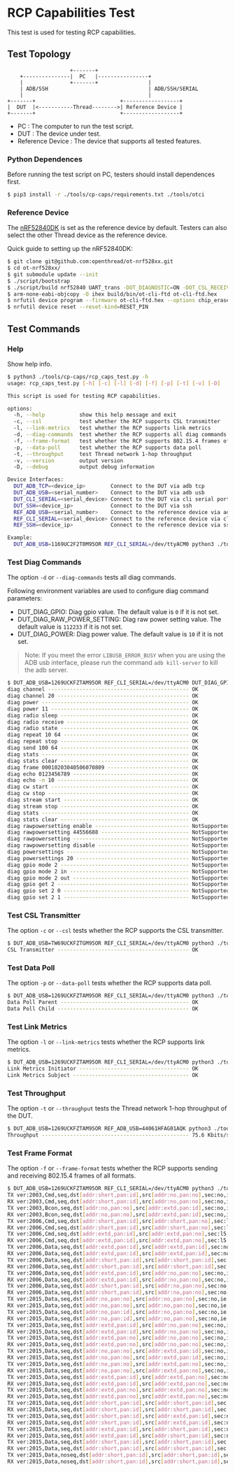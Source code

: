 # RCP Capabilities Test

This test is used for testing RCP capabilities.

## Test Topology

```
                    +-------+
    +---------------|  PC   |----------------+
    |               +-------+                |
    | ADB/SSH                                | ADB/SSH/SERIAL
    |                                        |
+-------+                           +------------------+
|  DUT  |<-----------Thread-------->| Reference Device |
+-------+                           +------------------+

```

- PC : The computer to run the test script.
- DUT : The device under test.
- Reference Device : The device that supports all tested features.

### Python Dependences

Before running the test script on PC, testers should install dependences first.

```bash
$ pip3 install -r ./tools/cp-caps/requirements.txt ./tools/otci
```

### Reference Device

The [nRF52840DK][ot-nrf528xx-nrf52840] is set as the reference device by default. Testers can also select the other Thread device as the reference device.

[ot-nrf528xx-nrf52840]: https://github.com/openthread/ot-nrf528xx/blob/main/src/nrf52840/README.md

Quick guide to setting up the nRF52840DK:

```bash
$ git clone git@github.com:openthread/ot-nrf528xx.git
$ cd ot-nrf528xx/
$ git submodule update --init
$ ./script/bootstrap
$ ./script/build nrf52840 UART_trans -DOT_DIAGNOSTIC=ON -DOT_CSL_RECEIVER=ON -DOT_LINK_METRICS_INITIATOR=ON -DOT_LINK_METRICS_SUBJECT=ON
$ arm-none-eabi-objcopy -O ihex build/bin/ot-cli-ftd ot-cli-ftd.hex
$ nrfutil device program --firmware ot-cli-ftd.hex --options chip_erase_mode=ERASE_ALL
$ nrfutil device reset --reset-kind=RESET_PIN
```

## Test Commands

### Help

Show help info.

```bash
$ python3 ./tools/cp-caps/rcp_caps_test.py -h
usage: rcp_caps_test.py [-h] [-c] [-l] [-d] [-f] [-p] [-t] [-v] [-D]

This script is used for testing RCP capabilities.

options:
  -h, --help           show this help message and exit
  -c, --csl            test whether the RCP supports CSL transmitter
  -l, --link-metrics   test whether the RCP supports link metrics
  -d, --diag-commands  test whether the RCP supports all diag commands
  -f, --frame-format   test whether the RCP supports 802.15.4 frames of all formats
  -p, --data-poll      test whether the RCP supports data poll
  -t, --throughput     test Thread network 1-hop throughput
  -v, --version        output version
  -D, --debug          output debug information

Device Interfaces:
  DUT_ADB_TCP=<device_ip>        Connect to the DUT via adb tcp
  DUT_ADB_USB=<serial_number>    Connect to the DUT via adb usb
  DUT_CLI_SERIAL=<serial_device> Connect to the DUT via cli serial port
  DUT_SSH=<device_ip>            Connect to the DUT via ssh
  REF_ADB_USB=<serial_number>    Connect to the reference device via adb usb
  REF_CLI_SERIAL=<serial_device> Connect to the reference device via cli serial port
  REF_SSH=<device_ip>            Connect to the reference device via ssh

Example:
  DUT_ADB_USB=1169UC2F2T0M95OR REF_CLI_SERIAL=/dev/ttyACM0 python3 ./tools/cp-caps/rcp_caps_test.py -d
```

### Test Diag Commands

The option `-d` or `--diag-commands` tests all diag commands.

Following environment variables are used to configure diag command parameters:

- DUT_DIAG_GPIO: Diag gpio value. The default value is `0` if it is not set.
- DUT_DIAG_RAW_POWER_SETTING: Diag raw power setting value. The default value is `112233` if it is not set.
- DUT_DIAG_POWER: Diag power value. The default value is `10` if it is not set.

> Note: If you meet the error `LIBUSB_ERROR_BUSY` when you are using the ADB usb interface, please run the command `adb kill-server` to kill the adb server.

```bash
$ DUT_ADB_USB=1269UCKFZTAM95OR REF_CLI_SERIAL=/dev/ttyACM0 DUT_DIAG_GPIO=2 DUT_DIAG_RAW_POWER_SETTING=44556688 DUT_DIAG_POWER=11 python3 ./tools/cp-caps/rcp_caps_test.py -d
diag channel --------------------------------------------- OK
diag channel 20 ------------------------------------------ OK
diag power ----------------------------------------------- OK
diag power 11 -------------------------------------------- OK
diag radio sleep ----------------------------------------- OK
diag radio receive --------------------------------------- OK
diag radio state ----------------------------------------- OK
diag repeat 10 64 ---------------------------------------- OK
diag repeat stop ----------------------------------------- OK
diag send 100 64 ----------------------------------------- OK
diag stats ----------------------------------------------- OK
diag stats clear ----------------------------------------- OK
diag frame 00010203040506070809 -------------------------- OK
diag echo 0123456789 ------------------------------------- OK
diag echo -n 10 ------------------------------------------ OK
diag cw start -------------------------------------------- OK
diag cw stop --------------------------------------------- OK
diag stream start ---------------------------------------- OK
diag stream stop ----------------------------------------- OK
diag stats ----------------------------------------------- OK
diag stats clear ----------------------------------------- OK
diag rawpowersetting enable ------------------------------ NotSupported
diag rawpowersetting 44556688 ---------------------------- NotSupported
diag rawpowersetting ------------------------------------- NotSupported
diag rawpowersetting disable ----------------------------- NotSupported
diag powersettings --------------------------------------- NotSupported
diag powersettings 20 ------------------------------------ NotSupported
diag gpio mode 2 ----------------------------------------- NotSupported
diag gpio mode 2 in -------------------------------------- NotSupported
diag gpio mode 2 out ------------------------------------- NotSupported
diag gpio get 2 ------------------------------------------ NotSupported
diag gpio set 2 0 ---------------------------------------- NotSupported
diag gpio set 2 1 ---------------------------------------- NotSupported
```

### Test CSL Transmitter

The option `-c` or `--csl` tests whether the RCP supports the CSL transmitter.

```bash
$ DUT_ADB_USB=TW69UCKFZTGM95OR REF_CLI_SERIAL=/dev/ttyACM0 python3 ./tools/cp-caps/rcp_caps_test.py -c
CSL Transmitter ------------------------------------------ OK
```

### Test Data Poll

The option `-p` or `--data-poll` tests whether the RCP supports data poll.

```bash
$ DUT_ADB_USB=1269UCKFZTAM95OR REF_CLI_SERIAL=/dev/ttyACM0 python3 ./tools/cp-caps/rcp_caps_test.py -p
Data Poll Parent ----------------------------------------- OK
Data Poll Child ------------------------------------------ OK
```

### Test Link Metrics

The option `-l` or `--link-metrics` tests whether the RCP supports link metrics.

```bash
$ DUT_ADB_USB=1269UCKFZTAM95OR REF_CLI_SERIAL=/dev/ttyACM0 python3 ./tools/cp-caps/rcp_caps_test.py -l
Link Metrics Initiator ----------------------------------- OK
Link Metrics Subject ------------------------------------- OK
```

### Test Throughput

The option `-t` or `--throughput` tests the Thread network 1-hop throughput of the DUT.

```bash
$ DUT_ADB_USB=1269UCKFZTAM95OR REF_ADB_USB=44061HFAG01AQK python3 ./tools/cp-caps/rcp_caps_test.py -t
Throughput ----------------------------------------------- 75.6 Kbits/sec
```

### Test Frame Format

The option `-f` or `--frame-format` tests whether the RCP supports sending and receiving 802.15.4 frames of all formats.

```bash
$ DUT_ADB_USB=1269UCKFZTAM95OR REF_CLI_SERIAL=/dev/ttyACM0 python3 ./tools/cp-caps/rcp_caps_test.py -f
TX ver:2003,Cmd,seq,dst[addr:short,pan:id],src[addr:no,pan:no],sec:no,ie:no,plen:0 ----------------- OK
RX ver:2003,Cmd,seq,dst[addr:short,pan:id],src[addr:no,pan:no],sec:no,ie:no,plen:0 ----------------- OK
TX ver:2003,Bcon,seq,dst[addr:no,pan:no],src[addr:extd,pan:id],sec:no,ie:no,plen:30 ---------------- OK
RX ver:2003,Bcon,seq,dst[addr:no,pan:no],src[addr:extd,pan:id],sec:no,ie:no,plen:30 ---------------- OK
TX ver:2006,Cmd,seq,dst[addr:short,pan:id],src[addr:short,pan:no],sec:l5,ie:no,plen:0 -------------- OK
RX ver:2006,Cmd,seq,dst[addr:short,pan:id],src[addr:short,pan:no],sec:l5,ie:no,plen:0 -------------- OK
TX ver:2006,Cmd,seq,dst[addr:extd,pan:id],src[addr:extd,pan:no],sec:l5,ie:no,plen:0 ---------------- OK
RX ver:2006,Cmd,seq,dst[addr:extd,pan:id],src[addr:extd,pan:no],sec:l5,ie:no,plen:0 ---------------- OK
TX ver:2006,Data,seq,dst[addr:extd,pan:id],src[addr:extd,pan:id],sec:no,ie:no,plen:0 --------------- OK
RX ver:2006,Data,seq,dst[addr:extd,pan:id],src[addr:extd,pan:id],sec:no,ie:no,plen:0 --------------- OK
TX ver:2006,Data,seq,dst[addr:short,pan:id],src[addr:short,pan:id],sec:no,ie:no,plen:0 ------------- OK
RX ver:2006,Data,seq,dst[addr:short,pan:id],src[addr:short,pan:id],sec:no,ie:no,plen:0 ------------- OK
TX ver:2006,Data,seq,dst[addr:extd,pan:id],src[addr:no,pan:no],sec:no,ie:no,plen:0 ----------------- OK
RX ver:2006,Data,seq,dst[addr:extd,pan:id],src[addr:no,pan:no],sec:no,ie:no,plen:0 ----------------- OK
TX ver:2006,Data,seq,dst[addr:short,pan:id],src[addr:no,pan:no],sec:no,ie:no,plen:0 ---------------- OK
RX ver:2006,Data,seq,dst[addr:short,pan:id],src[addr:no,pan:no],sec:no,ie:no,plen:0 ---------------- OK
TX ver:2015,Data,seq,dst[addr:no,pan:no],src[addr:no,pan:no],sec:no,ie:no,plen:0 ------------------- OK
RX ver:2015,Data,seq,dst[addr:no,pan:no],src[addr:no,pan:no],sec:no,ie:no,plen:0 ------------------- OK
TX ver:2015,Data,seq,dst[addr:no,pan:id],src[addr:no,pan:no],sec:no,ie:no,plen:0 ------------------- OK
RX ver:2015,Data,seq,dst[addr:no,pan:id],src[addr:no,pan:no],sec:no,ie:no,plen:0 ------------------- OK
TX ver:2015,Data,seq,dst[addr:extd,pan:id],src[addr:no,pan:no],sec:no,ie:no,plen:0 ----------------- OK
RX ver:2015,Data,seq,dst[addr:extd,pan:id],src[addr:no,pan:no],sec:no,ie:no,plen:0 ----------------- OK
TX ver:2015,Data,seq,dst[addr:extd,pan:no],src[addr:no,pan:no],sec:no,ie:no,plen:0 ----------------- OK
RX ver:2015,Data,seq,dst[addr:extd,pan:no],src[addr:no,pan:no],sec:no,ie:no,plen:0 ----------------- OK
TX ver:2015,Data,seq,dst[addr:no,pan:no],src[addr:extd,pan:id],sec:no,ie:no,plen:0 ----------------- OK
RX ver:2015,Data,seq,dst[addr:no,pan:no],src[addr:extd,pan:id],sec:no,ie:no,plen:0 ----------------- OK
TX ver:2015,Data,seq,dst[addr:no,pan:no],src[addr:extd,pan:no],sec:no,ie:no,plen:0 ----------------- OK
RX ver:2015,Data,seq,dst[addr:no,pan:no],src[addr:extd,pan:no],sec:no,ie:no,plen:0 ----------------- OK
TX ver:2015,Data,seq,dst[addr:extd,pan:id],src[addr:extd,pan:no],sec:no,ie:no,plen:0 --------------- OK
RX ver:2015,Data,seq,dst[addr:extd,pan:id],src[addr:extd,pan:no],sec:no,ie:no,plen:0 --------------- OK
TX ver:2015,Data,seq,dst[addr:extd,pan:no],src[addr:extd,pan:no],sec:no,ie:no,plen:0 --------------- OK
RX ver:2015,Data,seq,dst[addr:extd,pan:no],src[addr:extd,pan:no],sec:no,ie:no,plen:0 --------------- OK
TX ver:2015,Data,seq,dst[addr:short,pan:id],src[addr:short,pan:id],sec:no,ie:no,plen:0 ------------- OK
RX ver:2015,Data,seq,dst[addr:short,pan:id],src[addr:short,pan:id],sec:no,ie:no,plen:0 ------------- OK
TX ver:2015,Data,seq,dst[addr:short,pan:id],src[addr:extd,pan:id],sec:no,ie:no,plen:0 -------------- OK
RX ver:2015,Data,seq,dst[addr:short,pan:id],src[addr:extd,pan:id],sec:no,ie:no,plen:0 -------------- OK
TX ver:2015,Data,seq,dst[addr:extd,pan:id],src[addr:short,pan:id],sec:no,ie:no,plen:0 -------------- OK
RX ver:2015,Data,seq,dst[addr:extd,pan:id],src[addr:short,pan:id],sec:no,ie:no,plen:0 -------------- OK
TX ver:2015,Data,seq,dst[addr:short,pan:id],src[addr:short,pan:id],sec:no,ie[csl],plen:0 ----------- OK
RX ver:2015,Data,seq,dst[addr:short,pan:id],src[addr:short,pan:id],sec:no,ie[csl],plen:0 ----------- OK
TX ver:2015,Data,noseq,dst[addr:short,pan:id],src[addr:short,pan:id],sec:no,ie:no,plen:0 ----------- OK
RX ver:2015,Data,noseq,dst[addr:short,pan:id],src[addr:short,pan:id],sec:no,ie:no,plen:0 ----------- OK
```
